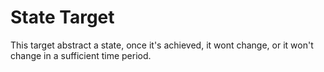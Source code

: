 # State Target

This target abstract a state, once it's achieved, it wont change,
or it won't change in a sufficient time period.